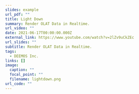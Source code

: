 ```yaml
---
slides: example
url_pdf: ""
title: Light Down
summary: Render OLAT Data in Realtime.
url_video: ""
date: 2021-06-17T00:00:00.000Z
external_link: https://www.youtube.com/watch?v=2lZv9uCkZEc
url_slides: ""
subtitle: Render OLAT Data in Realtime.
tags:
  - DEEMOS Inc.
links: []
image:
  caption: ""
  focal_point: ""
  filename: lightdown.png
url_code: ""
---
```

